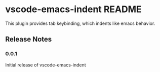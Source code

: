 # vscode-emacs-indent README

This plugin provides tab keybinding, which indents like emacs behavior.

## Release Notes

### 0.0.1

Initial release of vscode-emacs-indent
